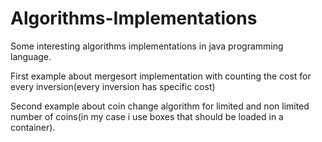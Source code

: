 # Algorithms-Implementations
Some interesting algorithms implementations in java programming language.

First example about mergesort implementation with counting the cost for every inversion(every inversion has specific cost)

Second example about coin change algorithm for limited and non limited number of coins(in my case i use boxes that should be loaded in a container).
